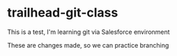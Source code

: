 # trailhead-git-class

This is a test, I'm learning git via Salesforce environment

These are changes made, so we can practice branching
